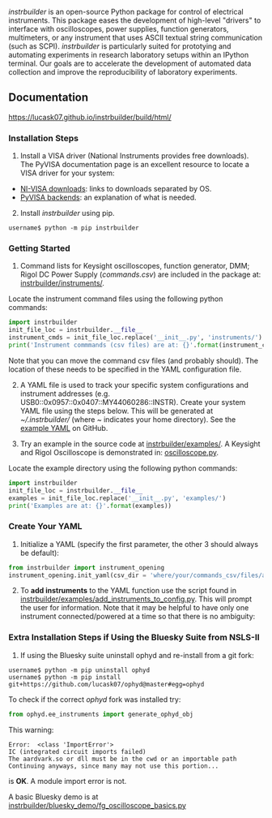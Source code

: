 *instrbuilder* is an open-source Python package for control of electrical instruments. This package eases the development of high-level "drivers" to interface with oscilloscopes, power supplies, function generators, multimeters, or any instrument that uses ASCII textual string communication (such as SCPI). *instrbuilder* is particularly suited for prototying and automating experiments in research laboratory setups within an IPython terminal. Our goals are to accelerate the development of automated data collection and improve the reproducibility of laboratory experiments.

## Documentation 

https://lucask07.github.io/instrbuilder/build/html/

### Installation Steps

1. Install a VISA driver (National Instruments provides free downloads). The PyVISA documentation page is an excellent resource to locate a VISA driver for your system: 

* [NI-VISA downloads](https://pyvisa.readthedocs.io/en/stable/getting_nivisa.html#getting-nivisa): links to downloads separated by OS.
* [PyVISA backends](https://pyvisa.readthedocs.io/en/stable/getting.html#backend): an explanation of what is needed.

2. Install *instrbuilder* using pip.

```console
username$ python -m pip instrbuilder 
```

### Getting Started 

1. Command lists for Keysight oscilloscopes, function generator, DMM; Rigol DC Power Supply (*commands.csv*) are included in the package at: [instrbuilder/instruments/](https://github.com/lucask07/instrbuilder/tree/master/instrbuilder/instruments).

Locate the instrument command files using the following python commands:

```python
import instrbuilder
init_file_loc = instrbuilder.__file__
instrument_cmds = init_file_loc.replace('__init__.py', 'instruments/')
print('Instrument commmands (csv files) are at: {}'.format(instrument_cmds))
```
Note that you can move the command csv files (and probably should). The location of these needs to be specified in the YAML configuration file.

2. A YAML file is used to track your specific system configurations and instrument addresses (e.g. USB0::0x0957::0x0407::MY44060286::INSTR). Create your system YAML file using the steps below. This will be generated at *~/.instrbuilder/* (where *~* indicates your home directory). See the [example YAML](https://github.com/lucask07/instrbuilder/blob/master/instrbuilder/example_yaml/config.yaml) on GitHub.

3. Try an example in the source code at [instrbuilder/examples/](https://github.com/lucask07/instrbuilder/tree/master/instrbuilder/examples). A Keysight and Rigol Oscilloscope is demonstrated in: [oscilloscope.py](https://github.com/lucask07/instrbuilder/blob/master/instrbuilder/examples/oscilloscope.py).

Locate the example directory using the following python commands:

```python
import instrbuilder
init_file_loc = instrbuilder.__file__
examples = init_file_loc.replace('__init__.py', 'examples/')
print('Examples are at: {}'.format(examples))
```

### Create Your YAML

1. Initialize a YAML (specify the first parameter, the other 3 should always be default):

```python 
from instrbuilder import instrument_opening
instrument_opening.init_yaml(csv_dir = 'where/your/commands_csv/files/are')
```
2. To **add instruments** to the YAML function use the script found in [instrbuilder/examples/add_instruments_to_config.py](https://github.com/lucask07/instrbuilder/blob/master/instrbuilder/examples/add_instruments_to_config.py). This will prompt the user for information. Note that it may be helpful to have only one instrument connected/powered at a time so that there is no ambiguity:

### Extra Installation Steps if Using the Bluesky Suite from NSLS-II
1. If using the Bluesky suite uninstall ophyd and re-install from a git fork:

```console
username$ python -m pip uninstall ophyd 
username$ python -m pip install git+https://github.com/lucask07/ophyd@master#egg=ophyd
```

To check if the correct *ophyd* fork was installed try:

```python
from ophyd.ee_instruments import generate_ophyd_obj
```
This warning: 

```
Error:  <class 'ImportError'>
IC (integrated circuit imports failed)
The aardvark.so or dll must be in the cwd or an importable path
Continuing anyways, since many may not use this portion...
```
is **OK**. A module import error is not.

A basic Bluesky demo is at [instrbuilder/bluesky_demo/fg_oscilloscope_basics.py](https://github.com/lucask07/instrbuilder/blob/master/instrbuilder/bluesky_demo/fg_oscilloscope_basics.py)

